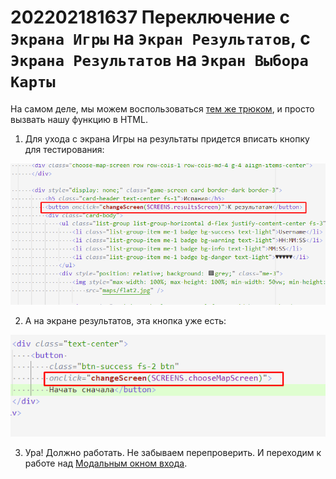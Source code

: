 # 202202181637 Переключение с `Экрана Игры` на `Экран Результатов`, c `Экрана Результатов` на `Экран Выбора Карты`

На самом деле, мы можем воспользоваться [тем же трюком](202202181614-from-maps-to-game.md), и просто вызвать нашу
функцию в HTML.

1. Для ухода с экрана Игры на результаты придется вписать кнопку для тестирования:

![](2022-02-18-16-42-38.png)

2. А на экране результатов, эта кнопка уже есть:

![](2022-02-18-16-43-18.png)

3. Ура! Должно работать. Не забываем перепроверить. И переходим к работе над
[Модальным окном входа](202202181645-login-form-m2-ws.md).
